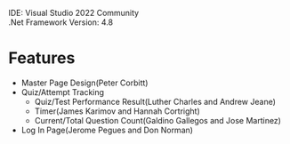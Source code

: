 IDE: Visual Studio 2022 Community  
.Net Framework Version: 4.8  

# Features  

- Master Page Design(Peter Corbitt)  
- Quiz/Attempt Tracking  
	- Quiz/Test Performance Result(Luther Charles and Andrew Jeane) 
	- Timer(James Karimov and Hannah Cortright)  
	- Current/Total Question Count(Galdino Gallegos and Jose Martinez)  
- Log In Page(Jerome Pegues and Don Norman)

